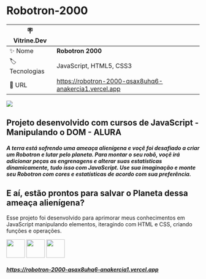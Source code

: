 # Robotron-2000

| :placard: Vitrine.Dev |     |
| -------------  | --- |
| :sparkles: Nome        | **Robotron 2000**
| :label: Tecnologias | JavaScript, HTML5, CSS3
| :rocket: URL         | https://robotron-2000-qsax8uhq6-anakercia1.vercel.app



<img src="https://github.com/AnaKercia1/Robotron-2000/assets/123599474/df186d01-5e29-4e18-a989-583e06d2a4e8#vitrinedev">

## Projeto desenvolvido com cursos de JavaScript - Manipulando o DOM - ALURA

##### A terra está sofrendo uma ameaça alienígena e voçê foi desafiado a criar um Robotron e lutar pelo planeta. Para montar o seu robô, voçê irá adicionar peças as engrenagens e alterar suas estatísticas dinamicamente, tudo isso com JavaScript. Use sua imaginação e monte seu Robotron com cores e estatísticas de acordo com sua preferência. 

## E aí, estão prontos para salvar o **Planeta** dessa ameaça alienígena?

Esse projeto foi desenvolvido para aprimorar meus conhecimentos em JavaScript manipulando elementos, iteragindo com HTML e CSS, criando funções e operações.

<img src="https://github.com/AnaKercia1/Robotron-2000/assets/123599474/2be7c164-5594-487f-8fa9-5d7be019a50f" width="48">
<img src="https://github.com/AnaKercia1/Robotron-2000/assets/123599474/3e618180-932f-4181-8c9b-b68d0c1d3475" width="48">
<img src="https://github.com/AnaKercia1/Robotron-2000/assets/123599474/0fd3075c-7a2b-460b-af21-3c93b0de296b" width="48">

##### <link>https://robotron-2000-qsax8uhq6-anakercia1.vercel.app</link>
